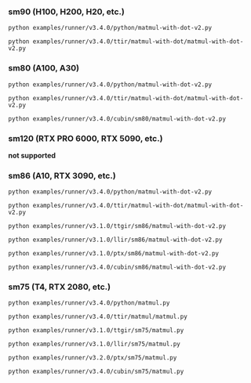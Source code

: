### sm90 (H100, H200, H20, etc.)
```shell
python examples/runner/v3.4.0/python/matmul-with-dot-v2.py

python examples/runner/v3.4.0/ttir/matmul-with-dot/matmul-with-dot-v2.py
```

### sm80 (A100, A30)
```shell
python examples/runner/v3.4.0/python/matmul-with-dot-v2.py

python examples/runner/v3.4.0/ttir/matmul-with-dot/matmul-with-dot-v2.py

python examples/runner/v3.4.0/cubin/sm80/matmul-with-dot-v2.py
```

### sm120 (RTX PRO 6000, RTX 5090, etc.)

**not supported**

### sm86 (A10, RTX 3090, etc.)
```shell
python examples/runner/v3.4.0/python/matmul-with-dot-v2.py

python examples/runner/v3.4.0/ttir/matmul-with-dot/matmul-with-dot-v2.py

python examples/runner/v3.1.0/ttgir/sm86/matmul-with-dot-v2.py

python examples/runner/v3.1.0/llir/sm86/matmul-with-dot-v2.py

python examples/runner/v3.1.0/ptx/sm86/matmul-with-dot-v2.py

python examples/runner/v3.4.0/cubin/sm86/matmul-with-dot-v2.py
```

### sm75 (T4, RTX 2080, etc.)

```shell
python examples/runner/v3.4.0/python/matmul.py

python examples/runner/v3.4.0/ttir/matmul/matmul.py

python examples/runner/v3.1.0/ttgir/sm75/matmul.py

python examples/runner/v3.1.0/llir/sm75/matmul.py

python examples/runner/v3.2.0/ptx/sm75/matmul.py

python examples/runner/v3.4.0/cubin/sm75/matmul.py
```